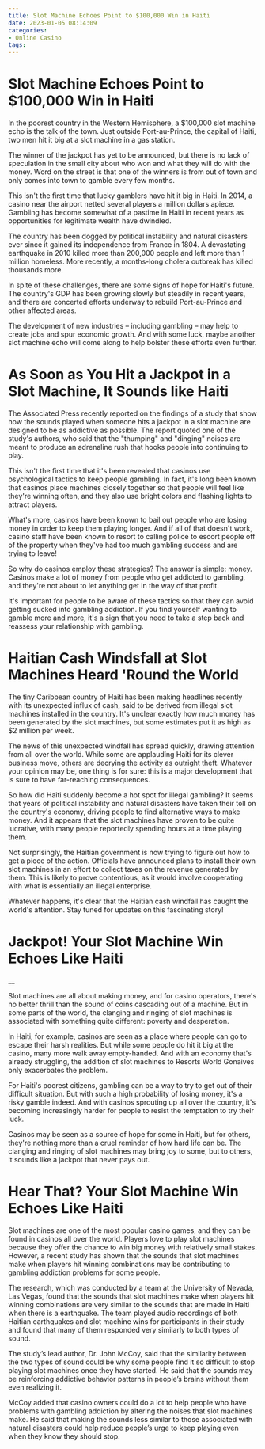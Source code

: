 ```yaml
---
title: Slot Machine Echoes Point to $100,000 Win in Haiti
date: 2023-01-05 08:14:09
categories:
- Online Casino
tags:
---
```



#  Slot Machine Echoes Point to $100,000 Win in Haiti

In the poorest country in the Western Hemisphere, a $100,000 slot machine echo is the talk of the town. Just outside Port-au-Prince, the capital of Haiti, two men hit it big at a slot machine in a gas station.

The winner of the jackpot has yet to be announced, but there is no lack of speculation in the small city about who won and what they will do with the money. Word on the street is that one of the winners is from out of town and only comes into town to gamble every few months.

This isn't the first time that lucky gamblers have hit it big in Haiti. In 2014, a casino near the airport netted several players a million dollars apiece. Gambling has become somewhat of a pastime in Haiti in recent years as opportunities for legitimate wealth have dwindled.

The country has been dogged by political instability and natural disasters ever since it gained its independence from France in 1804. A devastating earthquake in 2010 killed more than 200,000 people and left more than 1 million homeless. More recently, a months-long cholera outbreak has killed thousands more.

In spite of these challenges, there are some signs of hope for Haiti's future. The country's GDP has been growing slowly but steadily in recent years, and there are concerted efforts underway to rebuild Port-au-Prince and other affected areas.

The development of new industries – including gambling – may help to create jobs and spur economic growth. And with some luck, maybe another slot machine echo will come along to help bolster these efforts even further.

#  As Soon as You Hit a Jackpot in a Slot Machine, It Sounds like Haiti

The Associated Press recently reported on the findings of a study that show how the sounds played when someone hits a jackpot in a slot machine are designed to be as addictive as possible. The report quoted one of the study's authors, who said that the "thumping" and "dinging" noises are meant to produce an adrenaline rush that hooks people into continuing to play.

This isn't the first time that it's been revealed that casinos use psychological tactics to keep people gambling. In fact, it's long been known that casinos place machines closely together so that people will feel like they're winning often, and they also use bright colors and flashing lights to attract players.

What's more, casinos have been known to bail out people who are losing money in order to keep them playing longer. And if all of that doesn't work, casino staff have been known to resort to calling police to escort people off of the property when they've had too much gambling success and are trying to leave!

So why do casinos employ these strategies? The answer is simple: money. Casinos make a lot of money from people who get addicted to gambling, and they're not about to let anything get in the way of that profit.

It's important for people to be aware of these tactics so that they can avoid getting sucked into gambling addiction. If you find yourself wanting to gamble more and more, it's a sign that you need to take a step back and reassess your relationship with gambling.

#  Haitian Cash Windsfall at Slot Machines Heard 'Round the World 

The tiny Caribbean country of Haiti has been making headlines recently with its unexpected influx of cash, said to be derived from illegal slot machines installed in the country. It's unclear exactly how much money has been generated by the slot machines, but some estimates put it as high as $2 million per week.

The news of this unexpected windfall has spread quickly, drawing attention from all over the world. While some are applauding Haiti for its clever business move, others are decrying the activity as outright theft. Whatever your opinion may be, one thing is for sure: this is a major development that is sure to have far-reaching consequences.

So how did Haiti suddenly become a hot spot for illegal gambling? It seems that years of political instability and natural disasters have taken their toll on the country's economy, driving people to find alternative ways to make money. And it appears that the slot machines have proven to be quite lucrative, with many people reportedly spending hours at a time playing them.

Not surprisingly, the Haitian government is now trying to figure out how to get a piece of the action. Officials have announced plans to install their own slot machines in an effort to collect taxes on the revenue generated by them. This is likely to prove contentious, as it would involve cooperating with what is essentially an illegal enterprise.

Whatever happens, it's clear that the Haitian cash windfall has caught the world's attention. Stay tuned for updates on this fascinating story!

#  Jackpot! Your Slot Machine Win Echoes Like Haiti 
__


Slot machines are all about making money, and for casino operators, there's no better thrill than the sound of coins cascading out of a machine. But in some parts of the world, the clanging and ringing of slot machines is associated with something quite different: poverty and desperation.

In Haiti, for example, casinos are seen as a place where people can go to escape their harsh realities. But while some people do hit it big at the casino, many more walk away empty-handed. And with an economy that's already struggling, the addition of slot machines to Resorts World Gonaives only exacerbates the problem.

For Haiti's poorest citizens, gambling can be a way to try to get out of their difficult situation. But with such a high probability of losing money, it's a risky gamble indeed. And with casinos sprouting up all over the country, it's becoming increasingly harder for people to resist the temptation to try their luck.

Casinos may be seen as a source of hope for some in Haiti, but for others, they're nothing more than a cruel reminder of how hard life can be. The clanging and ringing of slot machines may bring joy to some, but to others, it sounds like a jackpot that never pays out.

#  Hear That? Your Slot Machine Win Echoes Like Haiti

Slot machines are one of the most popular casino games, and they can be found in casinos all over the world. Players love to play slot machines because they offer the chance to win big money with relatively small stakes. However, a recent study has shown that the sounds that slot machines make when players hit winning combinations may be contributing to gambling addiction problems for some people.

The research, which was conducted by a team at the University of Nevada, Las Vegas, found that the sounds that slot machines make when players hit winning combinations are very similar to the sounds that are made in Haiti when there is a earthquake. The team played audio recordings of both Haitian earthquakes and slot machine wins for participants in their study and found that many of them responded very similarly to both types of sound.

The study’s lead author, Dr. John McCoy, said that the similarity between the two types of sound could be why some people find it so difficult to stop playing slot machines once they have started. He said that the sounds may be reinforcing addictive behavior patterns in people’s brains without them even realizing it.

McCoy added that casino owners could do a lot to help people who have problems with gambling addiction by altering the noises that slot machines make. He said that making the sounds less similar to those associated with natural disasters could help reduce people’s urge to keep playing even when they know they should stop.